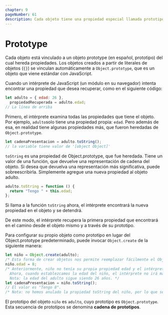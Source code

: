 ```yaml
---
chapter: 9
pageNumber: 61
description: Cada objeto tiene una propiedad especial llamada prototipo, que es una referencia a otro objeto. La propiedad prototype es una parte esencial del sistema de herencia basado en prototipos en JavaScript y permite que los objetos hereden propiedades y métodos de otros objetos.
---
```

# Prototype

Cada objeto está vinculado a un objeto prototype (en español, prototipo) del cual hereda propiedades. Los objetos creados a partir de literales de objetos (`{}`) se vinculan automáticamente a `Object.prototype`, que es un objeto que viene estándar con JavaScript.

Cuando un intérprete de JavaScript (un módulo en su navegador) intenta encontrar una propiedad que desea recuperar, como en el siguiente código:

```javascript
let adulto = { edad: 26 },
  propiedadRecuperada = adulto.edad;
// La línea de arriba
```

Primero, el intérprete examina todas las propiedades que tiene el objeto. Por ejemplo, `adulto`solo tiene una propiedad propia: `edad`. Pero además de esa, en realidad tiene algunas propiedades más, que fueron heredadas de `Object.prototype`.

```javascript
let cadenaPresentacion = adulto.toString();
// la variable tiene valor de '[object Object]'
```

`toString` es una propiedad de Object.prototype, que fue heredada. Tiene un valor de una función, que devuelve una representación de cadena del objeto. Si desea que devuelva una representación más significativa, puede sobreescribirla. Simplemente agregue una nueva propiedad al objeto adulto.

```javascript
adulto.toString = function () {
  return "Tengo " + this.edad;
};
```

Si llama a la función `toString` ahora, el intérprete encontrará la nueva propiedad en el objeto y se detendrá.

De este modo, el intérprete recupera la primera propiedad que encontrará en el camino desde el objeto mismo y a través de su prototipo.

Para configurar su propio objeto como prototipo en lugar del Object.prototype predeterminado, puede invocar `Object.create` de la siguiente manera:

```javascript
let niño = Object.create(adulto);
/* Esta forma de crear objetos nos permite reemplazar fácilmente el Object.prototype predeterminado por el que queramos. En este caso, el prototipo de niño es el objeto adulto. */
niño.edad = 8;
/* Anteriormente, niño no tenía su propia propiedad edad y el intérprete tenía que buscar más allá del prototipo del objeto niño  para encontrarla.
  Ahora, cuando establezcamos la edad del niño, el intérprete no irá más lejos.
  Nota: la edad del adulto sigue siendo 26 años. */
let cadenaPresentacion = niño.toString();
// El valor es "Tengo 8".
/* Nota: no hemos anulado la propiedad toString del niño, por lo que se invocará el método del adulto. Si el adulto no tuviera la propiedad toString, entonces se invocaría el método toString de Object.prototype y obtendríamos "[object Object]" en lugar de "Tengo 8 años" */
```

El prototipo del objeto `niño` es `adulto`, cuyo prototipo es `Object.prototype`. Esta secuencia de prototipos se denomina **cadena de prototipos**.
